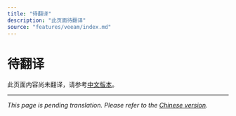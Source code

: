 ```yaml
---
title: "待翻译"
description: "此页面待翻译"
source: "features/veeam/index.md"
---
```


# 待翻译

此页面内容尚未翻译，请参考[中文版本](../../../zh/features/veeam/index.md)。

---

*This page is pending translation. Please refer to the [Chinese version](../../../zh/features/veeam/index.md).*
